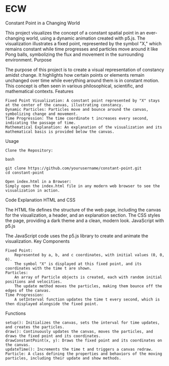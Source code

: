 # ECW
Constant Point in a Changing World

This project visualizes the concept of a constant spatial point in an ever-changing world, using a dynamic animation created with p5.js. The visualization illustrates a fixed point, represented by the symbol "X," which remains constant while time progresses and particles move around it like Pong balls, symbolizing the flux and movement in the surrounding environment.
Purpose

The purpose of this project is to create a visual representation of constancy amidst change. It highlights how certain points or elements remain unchanged over time while everything around them is in constant motion. This concept is often seen in various philosophical, scientific, and mathematical contexts.
Features

    Fixed Point Visualization: A constant point represented by "X" stays at the center of the canvas, illustrating constancy.
    Dynamic Particles: Particles move and bounce around the canvas, symbolizing change and movement.
    Time Progression: The time coordinate t increases every second, indicating the passage of time.
    Mathematical Explanation: An explanation of the visualization and its mathematical basis is provided below the canvas.

Usage

    Clone the Repository:

    bash

    git clone https://github.com/yourusername/constant-point.git
    cd constant-point

    Open index.html in a Browser:
    Simply open the index.html file in any modern web browser to see the visualization in action.

Code Explanation
HTML and CSS

The HTML file defines the structure of the web page, including the canvas for the visualization, a header, and an explanation section. The CSS styles the page, providing a dark theme and a clean, modern look.
JavaScript with p5.js

The JavaScript code uses the p5.js library to create and animate the visualization.
Key Components

    Fixed Point:
        Represented by a, b, and c coordinates, with initial values (0, 0, 0).
        The symbol "X" is displayed at this fixed point, and its coordinates with the time t are shown.
    Particles:
        An array of Particle objects is created, each with random initial positions and velocities.
        The update method moves the particles, making them bounce off the edges of the canvas.
    Time Progression:
        A setInterval function updates the time t every second, which is then displayed alongside the fixed point.

Functions

    setup(): Initializes the canvas, sets the interval for time updates, and creates the particles.
    draw(): Continuously updates the canvas, moves the particles, and draws the fixed point and its coordinates.
    drawConstantPoint(x, y): Draws the fixed point and its coordinates on the canvas.
    updateTime(): Increments the time t and triggers a canvas redraw.
    Particle: A class defining the properties and behaviors of the moving particles, including their update and show methods.
